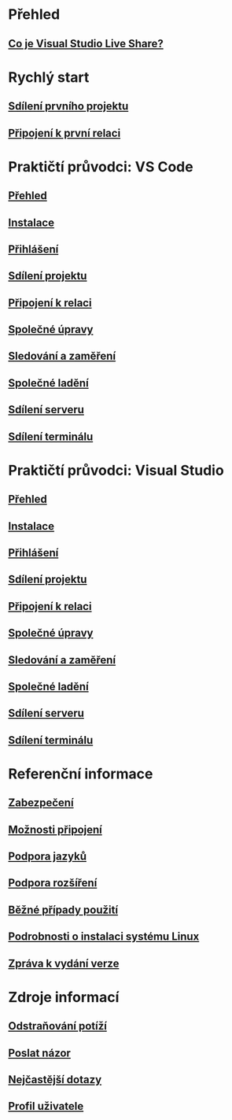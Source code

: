 <!-- markdownlint-disable MD022 MD025 -->
# Přehled
## [Co je Visual Studio Live Share?](index.md)
# Rychlý start
## [Sdílení prvního projektu](quickstart/share.md)
## [Připojení k první relaci](quickstart/join.md)
# Praktičtí průvodci: VS Code
## [Přehled](use/vscode.md)
## [Instalace](use/vscode.md#installation)
## [Přihlášení](use/vscode.md#sign-in)
## [Sdílení projektu](use/vscode.md#share-a-project)
## [Připojení k relaci](use/vscode.md#join-a-collaboration-session)
## [Společné úpravy](use/vscode.md#co-editing)
## [Sledování a zaměření](use/vscode.md#following)
## [Společné ladění](use/vscode.md#co-debugging)
## [Sdílení serveru](use/vscode.md#share-a-server)
## [Sdílení terminálu](use/vscode.md#share-a-terminal)
# Praktičtí průvodci: Visual Studio
## [Přehled](use/vs.md)
## [Instalace](use/vs.md#installation)
## [Přihlášení](use/vs.md#sign-in)
## [Sdílení projektu](use/vs.md#share-a-project)
## [Připojení k relaci](use/vs.md#join-a-collaboration-session)
## [Společné úpravy](use/vs.md#co-editing)
## [Sledování a zaměření](use/vs.md#following)
## [Společné ladění](use/vs.md#co-debugging)
## [Sdílení serveru](use/vs.md#share-a-server)
## [Sdílení terminálu](use/vs.md#share-a-terminal)
# Referenční informace
## [Zabezpečení](reference/security.md)
## [Možnosti připojení](reference/connectivity.md)
## [Podpora jazyků](reference/platform-support.md)
## [Podpora rozšíření](reference/extensions.md)
## [Běžné případy použití](reference/use-cases.md)
## [Podrobnosti o instalaci systému Linux](reference/linux.md)
## [Zpráva k vydání verze](https://aka.ms/vsls-releases)
# Zdroje informací
## [Odstraňování potíží](troubleshooting.md)
## [Poslat názor](support.md)
## [Nejčastější dotazy](faq.md)
## [Profil uživatele](user-profile.md)
